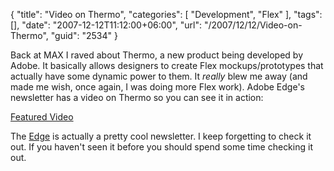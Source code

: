 {
	"title": "Video on Thermo",
	"categories": [
		"Development",
		"Flex"
	],
	"tags": [],
	"date": "2007-12-12T11:12:00+06:00",
	"url": "/2007/12/12/Video-on-Thermo",
	"guid": "2534"
}

Back at MAX I raved about Thermo, a new product being developed by Adobe. It basically allows designers to create Flex mockups/prototypes that actually have some dynamic power to them. It <i>really</i> blew me away (and made me wish, once again, I was doing more Flex work). Adobe Edge's newsletter has a video on Thermo so you can see it in action:

<a href="http://www.adobe.com/newsletters/edge/december2007/video/index.html">Featured Video</a>

The <a href="http://www.adobe.com/newsletters/edge/december2007/">Edge</a> is actually a pretty cool newsletter. I keep forgetting to check it out. If you haven't seen it before you should spend some time checking it out.